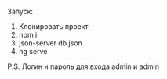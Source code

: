 Запуск:
1. Клонировать проект 
2. npm i
3. json-server db.json
4. ng serve

P.S. Логин и пароль для входа admin и admin

